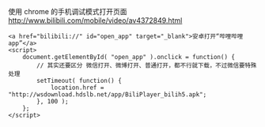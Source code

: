 使用 chrome 的手机调试模式打开页面 http://www.bilibili.com/mobile/video/av4372849.html

```
<a href="bilibili://" id="open_app" target="_blank">安卓打开“哔哩哔哩app”</a>
<script>
    document.getElementById( "open_app" ).onclick = function() {
    	// 其实还要区分 微信打开、微博打开、普通打开，都不行就下载，不过微信要特殊处理
    	setTimeout( function() {
    		location.href = "http://wsdownload.hdslb.net/app/BiliPlayer_bilih5.apk";
    	}, 100 );
    };
</script>
```